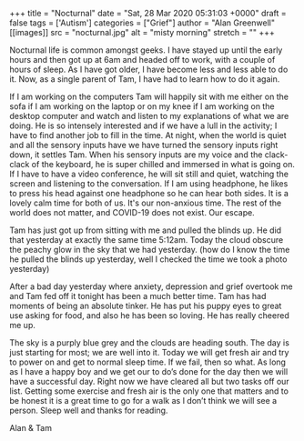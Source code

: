 +++
title = "Nocturnal"
date = "Sat, 28 Mar 2020 05:31:03 +0000"
draft = false
tags = ['Autism']
categories = ["Grief"]
author = "Alan Greenwell"
[[images]]
  src = "nocturnal.jpg"
  alt = "misty morning"
  stretch = ""
+++

Nocturnal life is common amongst geeks. I have stayed up until the early hours and then got up at 6am and headed off to work, with a couple of hours of sleep. As I have got older, I have become less and less able to do it. Now, as a single parent of Tam, I have had to learn how to do it again. 

<!--more-->

If I am working on the computers Tam will happily sit with me either on the sofa if I am working on the laptop or on my knee if I am working on the desktop computer and watch and listen to my explanations of what we are doing. He is so intensely interested and if we have a lull in the activity; I have to find another job to fill in the time. At night, when the world is quiet and all the sensory inputs have we have turned the sensory inputs right down, it settles Tam. When his sensory inputs are my voice and the clack-clack of the keyboard, he is super chilled and immersed in what is going on. If I have to have a video conference, he will sit still and quiet, watching the screen and listening to the conversation. If I am using headphone, he likes to press his head against one headphone so he can hear both sides. It is a lovely calm time for both of us. It's our non-anxious time. The rest of the world does not matter, and COVID-19 does not exist. Our escape.

Tam has just got up from sitting with me and pulled the blinds up. He did that yesterday at exactly the same time 5:12am. Today the cloud obscure the peachy glow in the sky that we had yesterday. (how do I know the time he pulled the blinds up yesterday, well I checked the time we took a photo yesterday)

After a bad day yesterday where anxiety, depression and grief overtook me and Tam fed off it tonight has been a much better time. Tam has had moments of being an absolute tinker. He has put his puppy eyes to great use asking for food, and also he has been so loving. He has really cheered me up. 

The sky is a purply blue grey and the clouds are heading south. The day is just starting for most; we are well into it. Today we will get fresh air and try to power on and get to normal sleep time. If we fail, then so what. As long as I have a happy boy and we get our to do’s done for the day then we will have a successful day. Right now we have cleared all but two tasks off our list. Getting some exercise and fresh air is the only one that matters and to be honest it is a great time to go for a walk as I don’t think we will see a person. Sleep well and thanks for reading.

Alan & Tam